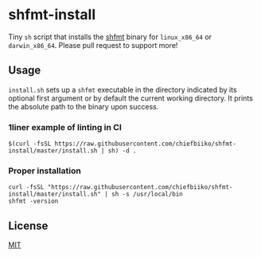 # shfmt-install

Tiny `sh` script that installs the [shfmt](https://github.com/mvdan/sh/releases) binary for `linux_x86_64` or `darwin_x86_64`. Please pull request to support more!

## Usage

`install.sh` sets up a `shfmt` executable in the directory indicated by its optional first argument or by default the current working directory. It prints the absolute path to the binary upon success.

### 1liner example of linting in CI

```
$(curl -fsSL https://raw.githubusercontent.com/chiefbiiko/shfmt-install/master/install.sh | sh) -d .
```

### Proper installation

```
curl -fsSL "https://raw.githubusercontent.com/chiefbiiko/shfmt-install/master/install.sh" | sh -s /usr/local/bin
shfmt -version
```

## License

[MIT](./LICENSE)